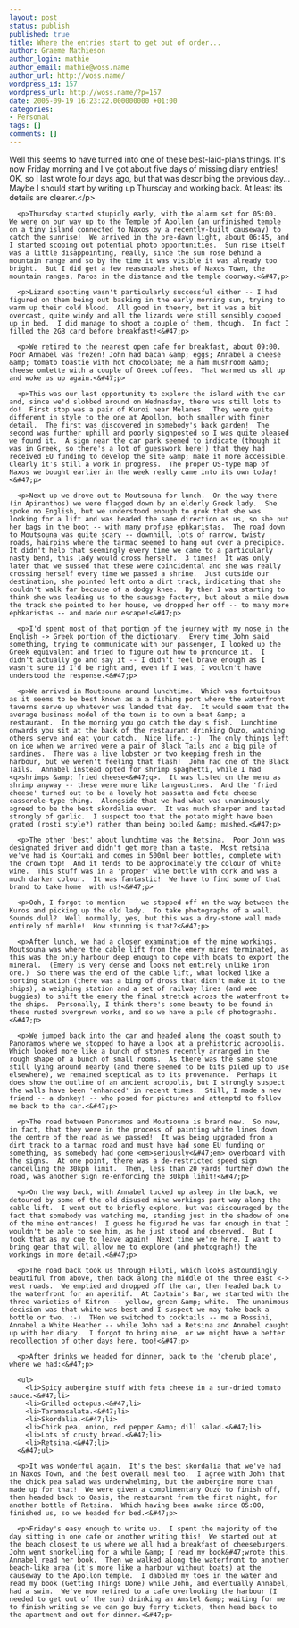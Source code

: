```yaml
---
layout: post
status: publish
published: true
title: Where the entries start to get out of order...
author: Graeme Mathieson
author_login: mathie
author_email: mathie@woss.name
author_url: http://woss.name/
wordpress_id: 157
wordpress_url: http://woss.name/?p=157
date: 2005-09-19 16:23:22.000000000 +01:00
categories:
- Personal
tags: []
comments: []
---
```

<p>Well this seems to have turned into one of these best-laid-plans things.  It's now Friday morning and I've got about five days of missing diary entries!  OK, so I last wrote four days ago, but that was describing the previous day...  Maybe I should start by writing up Thursday and working back.  At least its details are clearer.<&#47;p>

      <p>Thursday started stupidly early, with the alarm set for 05:00.  We were on our way up to the Temple of Apollon (an unfinished temple on a tiny island connected to Naxos by a recently-built causeway) to catch the sunrise!  We arrived in the pre-dawn light, about 06:45, and I started scoping out potential photo opportunities.  Sun rise itself was a little disappointing, really, since the sun rose behind a mountain range and so by the time it was visible it was already too bright.  But I did get a few reasonable shots of Naxos Town, the mountain ranges, Paros in the distance and the temple doorway.<&#47;p>

      <p>Lizard spotting wasn't particularly successful either -- I had figured on them being out basking in the early morning sun, trying to warm up their cold blood.  All good in theory, but it was a bit overcast, quite windy and all the lizards were still sensibly cooped up in bed.  I did manage to shoot a couple of them, though.  In fact I filled the 2GB card before breakfast!<&#47;p>

      <p>We retired to the nearest open cafe for breakfast, about 09:00.  Poor Annabel was frozen! John had bacan &amp; eggs; Annabel a cheese &amp; tomato toastie with hot chocoloate; me a ham mushroom &amp; cheese omlette with a couple of Greek coffees.  That warmed us all up and woke us up again.<&#47;p>

      <p>This was our last opportunity to explore the island with the car and, since we'd slobbed around on Wednesday, there was still lots to do!  First stop was a pair of Kuroi near Melanes.  They were quite different in style to the one at Apollon, both smaller with finer detail.  The first was discovered in somebody's back garden!  The second was further uphill and poorly signposted so I was quite pleased we found it.  A sign near the car park seemed to indicate (though it was in Greek, so there's a lot of guesswork here!) that they had received EU funding to develop the site &amp; make it more accessible.  Clearly it's still a work in progress.  The proper OS-type map of Naxos we bought earlier in the week really came into its own today!<&#47;p>

      <p>Next up we drove out to Moutsouna for lunch.  On the way there (in Apiranthos) we were flagged down by an elderly Greek lady.  She spoke no English, but we understood enough to grok that she was looking for a lift and was headed the same direction as us, so she put her bags in the boot -- with many profuse ephkaristas.  The road down to Moutsouna was quite scary -- downhill, lots of narrow, twisty roads, hairpins where the tarmac seemed to hang out over a precipice.  It didn't help that seemingly every time we came to a particularly nasty bend, this lady would cross herself.  3 times!  It was only later that we sussed that these were coincidental and she was really crossing herself every time we passed a shrine.  Just outside our destination, she pointed left onto a dirt track, indicating that she couldn't walk far because of a dodgy knee.  By then I was starting to think she was leading us to the sausage factory, but about a mile down the track she pointed to her house, we dropped her off -- to many more ephkaristas -- and made our escape!<&#47;p>

      <p>I'd spent most of that portion of the journey with my nose in the English -> Greek portion of the dictionary.  Every time John said something, trying to communicate with our passenger, I looked up the Greek equivalent and tried to figure out how to pronounce it.  I didn't actually go and say it -- I didn't feel brave enough as I wasn't sure id I'd be right and, even if I was, I wouldn't have understood the response.<&#47;p>

      <p>We arrived in Moutsouna around lunchtime.  Which was fortuitous as it seems to be best known as a a fishing port where the waterfront taverns serve up whatever was landed that day.  It would seem that the average business model of the town is to own a boat &amp; a restaurant.  In the morning you go catch the day's fish.  Lunchtime onwards you sit at the back of the restaurant drinking Ouzo, watching others serve and eat your catch.  Nice life. :-)  The only things left on ice when we arrived were a pair of Black Tails and a big pile of sardines.  There was a live lobster or two keeping fresh in the harbour, but we weren't feeling that flash!  John had one of the Black Tails.  Annabel instead opted for shrimp spaghetti, while I had <q>shrimps &amp; fried cheese<&#47;q>.  It was listed on the menu as shrimp anyway -- these were more like langoustines.  And the 'fried cheese' turned out to be a lovely hot passatta and feta cheese casserole-type thing.  Alongside that we had what was unanimously agreed to be the best skordalia ever.  It was much sharper and tasted strongly of garlic.  I suspect too that the potato might have been grated (rosti style?) rather than being boiled &amp; mashed.<&#47;p>

      <p>The other 'best' about lunchtime was the Retsina.  Poor John was designated driver and didn't get more than a taste.  Most retsina we've had is Kourtaki and comes in 500ml beer bottles, complete with the crown top!  And it tends to be approximately the colour of white wine.  This stuff was in a 'proper' wine bottle with cork and was a much darker colour.  It was fantastic!  We have to find some of that brand to take home  with us!<&#47;p>

      <p>Ooh, I forgot to mention -- we stopped off on the way between the Kuros and picking up the old lady.  To take photographs of a wall.  Sounds dull?  Well normally, yes, but this was a dry-stone wall made entirely of marble!  How stunning is that?<&#47;p>

      <p>After lunch, we had a closer examination of the mine workings.  Moutsouna was where the cable lift from the emery mines terminated, as this was the only harbour deep enough to cope with boats to export the mineral.  (Emery is very dense and looks not entirely unlike iron ore.)  So there was the end of the cable lift, what looked like a sorting station (there was a bing of dross that didn't make it to the ships), a weighing station and a set of railway lines (and wee buggies) to shift the emery the final stretch across the waterfront to the ships.  Personally, I think there's some beauty to be found in these rusted overgrown works, and so we have a pile of photographs.<&#47;p>

      <p>We jumped back into the car and headed along the coast south to Panoramos where we stopped to have a look at a prehistoric acropolis.  Which looked more like a bunch of stones recently arranged in the rough shape of a bunch of small rooms.  As there was the same stone still lying around nearby (and there seemed to be bits piled up to use elsewhere), we remained sceptical as to its provenance.  Perhaps it does show the outline of an ancient acropolis, but I strongly suspect the walls have been 'enhanced' in recent times.  Still, I made a new friend -- a donkey! -- who posed for pictures and attemptd to follow me back to the car.<&#47;p>

      <p>The road between Panoramos and Moutsouna is brand new.  So new, in fact, that they were in the process of painting white lines down the centre of the road as we passed!  It was being upgraded from a dirt track to a tarmac road and must have had some EU funding or something, as somebody had gone <em>seriously<&#47;em> overboard with the signs.  At one point, there was a de-restricted speed sign cancelling the 30kph limit.  Then, less than 20 yards further down the road, was another sign re-enforcing the 30kph limit!<&#47;p>

      <p>On the way back, with Annabel tucked up asleep in the back, we detoured by some of the old disused mine workings part way along the cable lift.  I went out to briefly explore, but was discouraged by the fact that somebody was watching me, standing just in the shadow of one of the mine entrances!  I guess he figured he was far enough in that I wouldn't be able to see him, as he just stood and observed.  But I took that as my cue to leave again!  Next time we're here, I want to bring gear that will allow me to explore (and photograph!) the workings in more detail.<&#47;p>

      <p>The road back took us through Filoti, which looks astoundingly beautiful from above, then back along the middle of the three east <-> west roads.  We emptied and dropped off the car, then headed back to the waterfront for an aperitif.  At Captain's Bar, we started with the three varieties of Kitron -- yellow, green &amp; white.  The unanimous decision was that white was best and I suspect we may take back a bottle or two. :-)  THen we switched to cocktails -- me a Rossini, Annabel a White Heather -- while John had a Retsina and Annabel caught up with her diary.  I forgot to bring mine, or we might have a better recollection of other days here, too!<&#47;p>

      <p>After drinks we headed for dinner, back to the 'cherub place', where we had:<&#47;p>

      <ul>
        <li>Spicy aubergine stuff with feta cheese in a sun-dried tomato sauce.<&#47;li>
        <li>Grilled octopus.<&#47;li>
        <li>Taramasalata.<&#47;li>
        <li>Skordalia.<&#47;li>
        <li>Chick pea, onion, red pepper &amp; dill salad.<&#47;li>
        <li>Lots of crusty bread.<&#47;li>
        <li>Retsina.<&#47;li>
      <&#47;ul>

      <p>It was wonderful again.  It's the best skordalia that we've had in Naxos Town, and the best overall meal too.  I agree with John that the chick pea salad was underwhelming, but the aubergine more than made up for that!  We were given a complimentary Ouzo to finish off, then headed back to Oasis, the restaurant from the first night, for another bottle of Retsina.  Which having been awake since 05:00, finished us, so we headed for bed.<&#47;p>

      <p>Friday's easy enough to write up.  I spent the majority of the day sitting in one cafe or another writing this!  We started out at the beach closest to us where we all had a breakfast of cheeseburgers.  John went snorkelling for a while &amp; I read my book&#47;wrote this.  Annabel read her book.  Then we walked along the waterfront to another beach-like area (it's more like a harbour without boats) at the causeway to the Apollon temple.  I dabbled my toes in the water and read my book (Getting Things Done) while John, and eventually Annabel, had a swim.  We've now retired to a cafe overlooking the harbour (I needed to get out of the sun) drinking an Amstel &amp; waiting for me to finish writing so we can go buy ferry tickets, then head back to the apartment and out for dinner.<&#47;p>
